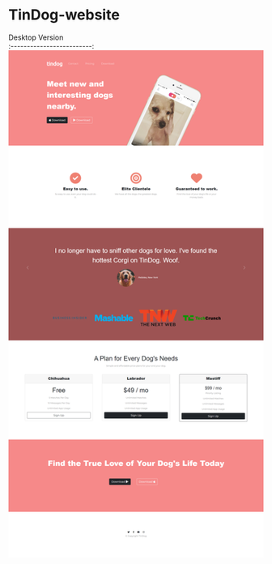 # TinDog-website
Desktop Version             
:-------------------------:
![](images/portofolio.png) 



